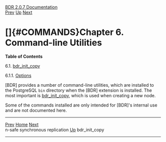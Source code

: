   [BDR 2.0.7 Documentation](README.md)                                                                                            
  [Prev](node-management-synchronous.md "n-safe synchronous replication")   [Up](manual.md)        [Next](command-bdr-init-copy.md "bdr_init_copy")  


# []{#COMMANDS}Chapter 6. Command-line Utilities

**Table of Contents**

6.1. [bdr_init_copy](command-bdr-init-copy.md)

6.1.1.
[Options](command-bdr-init-copy.md#COMMANDS-BDR-INIT-COPY-OPTIONS)

[BDR] provides a number of command-line utilities, which
are installed to the PostgreSQL `bin` directory when the
[BDR] extension is installed. The most important is
[bdr_init_copy](command-bdr-init-copy.md), which is used when creating
a new node.

Some of the commands installed are only intended for
[BDR]\'s internal use and are not documented here.



  --------------------------------------------------------- ----------------------------------- ---------------------------------------------------
  [Prev](node-management-synchronous.md)    [Home](README.md)    [Next](command-bdr-init-copy.md)  
  n-safe synchronous replication                             [Up](manual.md)                                         bdr_init_copy
  --------------------------------------------------------- ----------------------------------- ---------------------------------------------------
